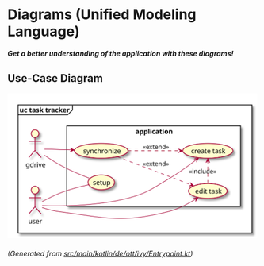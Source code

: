 # Diagrams (Unified Modeling Language)
_**Get a better understanding of the application with these diagrams!**_

## Use-Case Diagram    
![use case diagram](files/uml-use-case.svg)  
###### *(Generated from [src/main/kotlin/de/ott/ivy/Entrypoint.kt](../src/main/kotlin/de/ott/ivy/Entrypoint.kt))*  